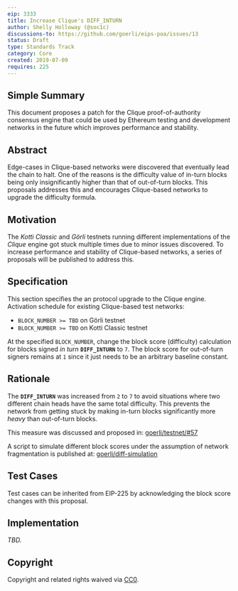 ```yaml
---
eip: 3333
title: Increase Clique's DIFF_INTURN
author: Shelly Holloway (@soc1c)
discussions-to: https://github.com/goerli/eips-poa/issues/13
status: Draft
type: Standards Track
category: Core
created: 2019-07-09
requires: 225
---
```


## Simple Summary

This document proposes a patch for the Clique proof-of-authority consensus engine that could be used by Ethereum testing and development networks in the future which improves performance and stability.

## Abstract

Edge-cases in Clique-based networks were discovered that eventually lead the chain to halt. One of the reasons is the difficulty value of in-turn blocks being only insignificantly higher than that of out-of-turn blocks. This proposals addresses this and encourages Clique-based networks to upgrade the difficulty formula.

## Motivation

The _Kotti Classic_ and _Görli_ testnets running different implementations of the _Clique_ engine got stuck multiple times due to minor issues discovered. To increase performance and stability of Clique-based networks, a series of proposals will be published to address this.

## Specification

This section specifies the an protocol upgrade to the Clique engine. Activation schedule for existing Clique-based test networks:
- `BLOCK_NUMBER >= TBD` on Görli testnet
- `BLOCK_NUMBER >= TBD` on Kotti Classic testnet

At the specified `BLOCK_NUMBER`, change the block score (difficulty) calculation for blocks signed _in turn_ **`DIFF_INTURN`** to `7`. The block score for out-of-turn signers remains at `1` since it just needs to be an arbitrary baseline constant.

## Rationale

The **`DIFF_INTURN`** was increased from `2` to `7` to avoid situations where two different chain heads have the same total difficulty. This prevents the network from getting stuck by making in-turn blocks significantly more _heavy_ than out-of-turn blocks.

This measure was discussed and proposed in: [goerli/testnet/#57](https://github.com/goerli/testnet/issues/57)

A script to simulate different block scores under the assumption of network fragmentation is published at: [goerli/diff-simulation](https://github.com/goerli/diff-simulation)

## Test Cases

Test cases can be inherited from EIP-225 by acknowledging the block score changes with this proposal.

## Implementation

_TBD._

## Copyright
Copyright and related rights waived via [CC0](https://creativecommons.org/publicdomain/zero/1.0/).
